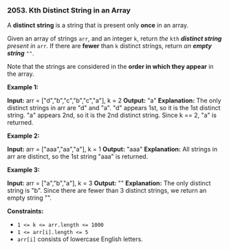 ### 2053\. Kth Distinct String in an Array

A **distinct string** is a string that is present only **once** in an array.

Given an array of strings `arr`, and an integer `k`, return _the_ `kth` _**distinct string** present in_ `arr`. If there are **fewer** than `k` distinct strings, return _an **empty string**_ `""`.

Note that the strings are considered in the **order in which they appear** in the array.

**Example 1:**

**Input:** arr = \["d","b","c","b","c","a"\], k = 2
**Output:** "a"
**Explanation:**
The only distinct strings in arr are "d" and "a".
"d" appears 1st, so it is the 1st distinct string.
"a" appears 2nd, so it is the 2nd distinct string.
Since k == 2, "a" is returned. 

**Example 2:**

**Input:** arr = \["aaa","aa","a"\], k = 1
**Output:** "aaa"
**Explanation:**
All strings in arr are distinct, so the 1st string "aaa" is returned.

**Example 3:**

**Input:** arr = \["a","b","a"\], k = 3
**Output:** ""
**Explanation:**
The only distinct string is "b". Since there are fewer than 3 distinct strings, we return an empty string "".

**Constraints:**

*   `1 <= k <= arr.length <= 1000`
*   `1 <= arr[i].length <= 5`
*   `arr[i]` consists of lowercase English letters.
